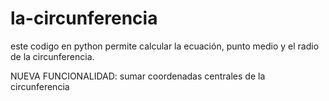 # la-circunferencia


este codigo en python permite calcular la ecuación, punto medio y el radio de la circunferencia.

NUEVA FUNCIONALIDAD: sumar coordenadas centrales de la circunferencia
